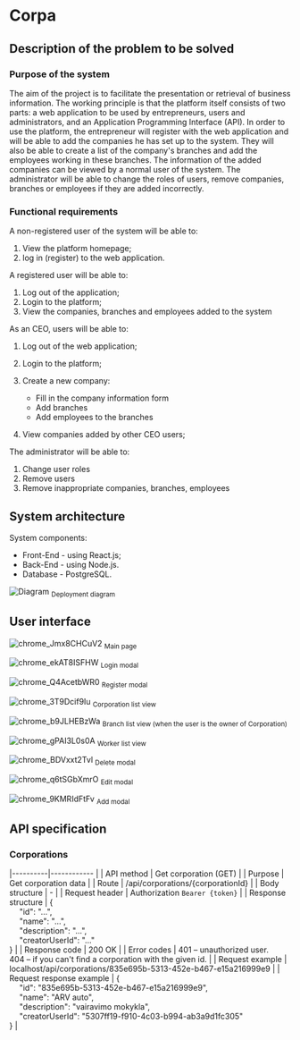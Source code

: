 # Corpa

## Description of the problem to be solved

### Purpose of the system

The aim of the project is to facilitate the presentation or retrieval of business information.
The working principle is that the platform itself consists of two parts: a web application to be used by entrepreneurs, users and administrators, and an Application Programming Interface (API).
In order to use the platform, the entrepreneur will register with the web application and will be able to add the companies he has set up to the system. They will also be able to create a list of the company's branches and add the employees working in these branches. The information of the added companies can be viewed by a normal user of the system. The administrator will be able to change the roles of users, remove companies, branches or employees if they are added incorrectly.

### Functional requirements

A non-registered user of the system will be able to:

1. View the platform homepage;
2. log in (register) to the web application.

A registered user will be able to:

1. Log out of the application;
2. Login to the platform;
3. View the companies, branches and employees added to the system

As an CEO, users will be able to:

1. Log out of the web application;
2. Login to the platform;
3. Create a new company:

   - Fill in the company information form
   - Add branches
   - Add employees to the branches

4. View companies added by other CEO users;

The administrator will be able to:

1. Change user roles
2. Remove users
3. Remove inappropriate companies, branches, employees

## System architecture

System components:

- Front-End - using React.js;
- Back-End - using Node.js.
- Database - PostgreSQL.

![Diagram](https://user-images.githubusercontent.com/40595871/209195351-d0ebbccb-da85-45e0-9ce4-3abffdc88a80.png)
<sub>Deployment diagram</sub>

## User interface 

![chrome_Jmx8CHCuV2](https://user-images.githubusercontent.com/40595871/209196183-e70da92a-8b29-4d6a-a255-f74b9d7d3d69.png)
<sub>Main page</sub>

![chrome_ekAT8ISFHW](https://user-images.githubusercontent.com/40595871/209196390-97cdd613-9c1d-49f5-9129-9118abb22cd7.png)
<sub>Login modal</sub>

![chrome_Q4AcetbWR0](https://user-images.githubusercontent.com/40595871/209196299-669d4aba-5dd7-415c-8608-b39ece46fecc.png)
<sub>Register modal</sub>

![chrome_3T9Dcif9Iu](https://user-images.githubusercontent.com/40595871/209196541-ff4064cd-51a9-4e07-9592-c4b7bccd73c9.png)
<sub>Corporation list view</sub>

![chrome_b9JLHEBzWa](https://user-images.githubusercontent.com/40595871/209196665-d9bd55cb-f8c8-4799-8109-701b8afa1e67.png)
<sub>Branch list view (when the user is the owner of Corporation)</sub>

![chrome_gPAI3L0s0A](https://user-images.githubusercontent.com/40595871/209196835-cd3ca05b-db61-40b8-9017-21065731b2aa.png)
<sub>Worker list view</sub>

![chrome_BDVxxt2Tvl](https://user-images.githubusercontent.com/40595871/209196977-cc13f5f1-531c-436e-aa85-5dfd0929d3c9.png)
<sub>Delete modal</sub>

![chrome_q6tSGbXmrO](https://user-images.githubusercontent.com/40595871/209197017-63b1b164-56ff-4df0-9c08-74219baef6e8.png)
<sub>Edit modal</sub>

![chrome_9KMRIdFtFv](https://user-images.githubusercontent.com/40595871/209197067-f10910a5-fecb-487e-a94f-467045fb3cf7.png)
<sub>Add modal</sub>

## API specification

### Corporations

|----------|------------ |
| API method	| Get corporation (GET) |
| Purpose	| Get corporation data |
| Route	| /api/corporations/{corporationId} |
| Body structure | - |
| Request header |	Authorization `Bearer {token}` |
| Response structure |	{ <br> &emsp; "id": "...", <br> &emsp; "name": "...", <br> &emsp; "description": "...", <br> &emsp; "creatorUserId": "..." <br> } |
| Response code	| 200 OK |
| Error codes	| 401 – unauthorized user. <br> 404 – if you can't find a corporation with the given id. |
| Request example	| localhost/api/corporations/835e695b-5313-452e-b467-e15a216999e9 |
| Request response example | { <br> &emsp; "id": "835e695b-5313-452e-b467-e15a216999e9", <br> &emsp; "name": "ARV auto", <br> &emsp; "description": "vairavimo mokykla", <br> &emsp; "creatorUserId": "5307ff19-f910-4c03-b994-ab3a9d1fc305" <br> } |
